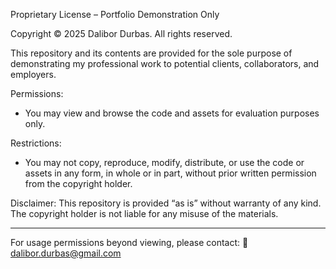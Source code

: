Proprietary License – Portfolio Demonstration Only

Copyright © 2025 Dalibor Durbas. All rights reserved.

This repository and its contents are provided for the sole purpose of 
demonstrating my professional work to potential clients, collaborators, 
and employers.

Permissions:
- You may view and browse the code and assets for evaluation purposes only.

Restrictions:
- You may not copy, reproduce, modify, distribute, or use the code or 
  assets in any form, in whole or in part, without prior written permission 
  from the copyright holder.

Disclaimer:
This repository is provided “as is” without warranty of any kind. The 
copyright holder is not liable for any misuse of the materials.

---

For usage permissions beyond viewing, please contact:
📧 dalibor.durbas@gmail.com
